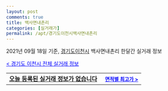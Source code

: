 ```yaml
---
layout: post
comments: true
title: 백사면내촌리
categories: [실거래가]
permalink: /apt/경기도이천시백사면내촌리
---
```


2021년 09월 18일 기준, <a href="/apt/경기도이천시">경기도이천시</a> 백사면내촌리 한달간 실거래 정보

<a style="color: blue;" href="/apt/경기도이천시">< 경기도 이천시 전체 실거래 정보</a>
<!---- start ---->
<table>
  <tr>
    <td colspan="4" style="font-weight: bold;"><a href="/apt/경기도이천시백사면내촌리{name_without_space}">오늘 등록된 실거래 정보가 없습니다</a> &nbsp;&nbsp;&nbsp; <a style="color: blue; font-size: smaller;" href="/apt/경기도이천시백사면내촌리{name_without_space}">면적별 최고가 ></a></td>
  </tr>
    
</table>
<!---- end ---->
    